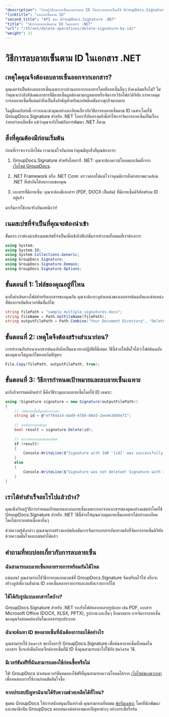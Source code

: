 ```yaml
---
"description": "เรียนรู้วิธีลบลายเซ็นเอกสารตาม ID ได้อย่างง่ายดายโดยใช้ GroupDocs.Signature สำหรับ .NET พร้อมคำแนะนำทีละขั้นตอนพร้อมตัวอย่างโค้ดที่สมบูรณ์"
"linktitle": "ลบลายเซ็นตาม ID"
"second_title": "API ของ GroupDocs.Signature .NET"
"title": "วิธีการลบลายเซ็นตาม ID ในเอกสาร .NET"
"url": "/th/net/delete-operations/delete-signature-by-id/"
"weight": 11
---
```


# วิธีการลบลายเซ็นตาม ID ในเอกสาร .NET

## เหตุใดคุณจึงต้องลบลายเซ็นออกจากเอกสาร?

คุณเคยจำเป็นต้องลบลายเซ็นเฉพาะบางส่วนออกจากเอกสารโดยที่ลายเซ็นอื่นๆ ยังคงเดิมหรือไม่? ไม่ว่าคุณจะกำลังอัปเดตเอกสารที่มีลายเซ็นถูกต้องตามกฎหมายหรือจัดการเวิร์กโฟลว์ดิจิทัล การควบคุมการลบลายเซ็นที่แม่นยำถือเป็นสิ่งสำคัญสำหรับแอปพลิเคชันทางธุรกิจมากมาย

ในคู่มือฉบับย่อนี้ เราจะแนะนำคุณอย่างละเอียดเกี่ยวกับวิธีการลบลายเซ็นตาม ID เฉพาะโดยใช้ GroupDocs.Signature สำหรับ .NET ไลบรารีอันทรงพลังนี้ทำให้การจัดการลายเซ็นเป็นเรื่องง่ายอย่างเหลือเชื่อ แม้ว่าคุณจะยังใหม่กับการพัฒนา .NET ก็ตาม

## สิ่งที่คุณต้องมีก่อนเริ่มต้น

ก่อนที่เราจะเจาะลึกโค้ด เรามาแน่ใจกันก่อนว่าคุณมีทุกสิ่งที่คุณต้องการ:

1. GroupDocs.Signature สำหรับไลบรารี .NET: คุณจะต้องดาวน์โหลดและติดตั้งจาก [เว็บไซต์ GroupDocs](https://releases-groupdocs.com/signature/net/).

2. .NET Framework หรือ .NET Core: ตรวจสอบให้แน่ใจว่าคุณมีการตั้งค่าสภาพแวดล้อม .NET ที่เข้ากันได้บนระบบของคุณ

3. เอกสารที่มีลายเซ็น: คุณจะต้องมีเอกสาร (PDF, DOCX เป็นต้น) ที่มีลายเซ็นดิจิทัลพร้อม ID อยู่แล้ว

มาเริ่มการใช้งานจริงกันเลยดีกว่า!

## เนมสเปซที่จำเป็นที่คุณจะต้องนำเข้า

ขั้นแรก เราต้องนำเข้าเนมสเปซที่จำเป็นเพื่อเข้าถึงฟังก์ชันการทำงานทั้งหมดที่เราต้องการ:

```csharp
using System;
using System.IO;
using System.Collections.Generic;
using GroupDocs.Signature;
using GroupDocs.Signature.Domain;
using GroupDocs.Signature.Options;
```

## ขั้นตอนที่ 1: ไฟล์ของคุณอยู่ที่ไหน

มาตั้งค่าเส้นทางไฟล์สำหรับเอกสารของคุณกัน คุณจะต้องระบุตำแหน่งของเอกสารต้นฉบับและตำแหน่งที่ต้องการบันทึกเวอร์ชันที่แก้ไข:

```csharp
string filePath = "sample_multiple_signatures.docx";
string fileName = Path.GetFileName(filePath);
string outputFilePath = Path.Combine("Your Document Directory", "DeleteById", fileName);
```

## ขั้นตอนที่ 2: เหตุใดจึงต้องสร้างสำเนาก่อน?

การทำงานกับสำเนาเอกสารต้นฉบับถือเป็นแนวทางปฏิบัติที่ดีเสมอ วิธีนี้ช่วยให้มั่นใจได้ว่าไฟล์ต้นฉบับของคุณจะไม่ถูกแก้ไขหากเกิดปัญหา:

```csharp
File.Copy(filePath, outputFilePath, true);
```

## ขั้นตอนที่ 3: วิธีการกำหนดเป้าหมายและลบลายเซ็นเฉพาะ

มาถึงกิจกรรมหลักแล้ว! นี่คือวิธีระบุและลบลายเซ็นโดยใช้ ID เฉพาะ:

```csharp
using (Signature signature = new Signature(outputFilePath))
{
    // รหัสลายเซ็นที่คุณต้องการลบ
    string id = @"eff64a14-dad9-47b0-88e5-2ee4e3604e71";
    
    // ดำเนินการลบข้อมูล
    bool result = signature.Delete(id);
    
    // ตรวจสอบและแสดงผลลัพธ์
    if (result)
    {
        Console.WriteLine($"Signature with Id# '{id}' was successfully deleted from document ['{fileName}'].");
    }
    else
    {
        Console.WriteLine($"Signature was not deleted! Signature with id# '{id}' was not found in the document.");
    }
}
```

## เราได้ทำสำเร็จอะไรไปแล้วบ้าง?

คุณเพิ่งเรียนรู้วิธีการกำหนดเป้าหมายและลบลายเซ็นเฉพาะออกจากเอกสารของคุณอย่างแม่นยำโดยใช้ GroupDocs.Signature สำหรับ .NET วิธีนี้ช่วยให้คุณควบคุมลายเซ็นเอกสารได้อย่างละเอียดโดยไม่กระทบต่อเนื้อหาอื่นๆ

ด้วยความรู้ดังกล่าว คุณสามารถสร้างแอปพลิเคชันการจัดการเอกสารอันทรงพลังที่จัดการลายเซ็นดิจิทัลด้วยความมั่นใจและแม่นยำได้แล้ว

## คำถามที่พบบ่อยเกี่ยวกับการลบลายเซ็น

### ฉันสามารถลบลายเซ็นหลายรายการพร้อมกันได้ไหม

แน่นอน! คุณสามารถใช้วิธีการลบแบบแบตช์ที่ GroupDocs.Signature จัดเตรียมไว้ให้ หรือจะสร้างลูปเพื่อวนซ้ำผ่าน ID ลายเซ็นหลายรายการและลบทีละรายการก็ได้

### ใช้ได้กับรูปแบบเอกสารใดบ้าง?

GroupDocs.Signature สำหรับ .NET รองรับไฟล์หลากหลายรูปแบบ เช่น PDF, เอกสาร Microsoft Office (DOCX, XLSX, PPTX), รูปภาพ และอื่นๆ อีกมากมาย การจัดการลายเซ็นของคุณจึงสอดคล้องกันในเอกสารทุกประเภท

### ฉันจะค้นหา ID ของลายเซ็นที่ฉันต้องการลบได้อย่างไร

คุณสามารถใช้ `Search` ของไลบรารี GroupDocs.Signature เพื่อค้นหาลายเซ็นทั้งหมดในเอกสาร ซึ่งจะส่งคืนอ็อบเจ็กต์ลายเซ็นที่มี ID ซึ่งคุณสามารถนำไปใช้กับ `Delete` วิธี.

### มีเวอร์ชันฟรีที่ฉันสามารถลองใช้ก่อนซื้อหรือไม่

ใช่! GroupDocs นำเสนอเวอร์ชันทดลองใช้ฟรีที่คุณสามารถดาวน์โหลดได้จาก [เว็บไซต์ของพวกเขา](https://releases.groupdocs.com/) เพื่อทดสอบการใช้งานก่อนตัดสินใจซื้อ

### หากประสบปัญหาฉันจะได้รับความช่วยเหลือได้ที่ไหน?

ชุมชน GroupDocs ให้การสนับสนุนเป็นอย่างดี คุณสามารถเยี่ยมชม [ฟอรัมเฉพาะ](https://forum.groupdocs.com/c/signature/13) โดยที่นักพัฒนาและสมาชิกทีม GroupDocs ตอบสนองต่อคำถามและปัญหาต่างๆ อย่างกระตือรือร้น